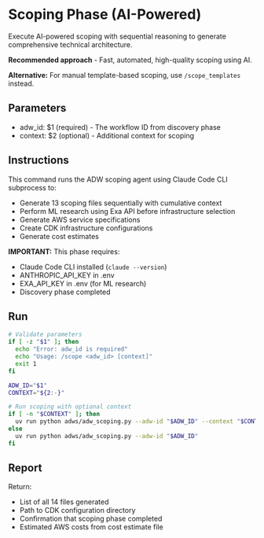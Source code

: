 # Scoping Phase (AI-Powered)

Execute AI-powered scoping with sequential reasoning to generate comprehensive technical architecture.

**Recommended approach** - Fast, automated, high-quality scoping using AI.

**Alternative:** For manual template-based scoping, use `/scope_templates` instead.

## Parameters

- adw_id: $1 (required) - The workflow ID from discovery phase
- context: $2 (optional) - Additional context for scoping

## Instructions

This command runs the ADW scoping agent using Claude Code CLI subprocess to:
- Generate 13 scoping files sequentially with cumulative context
- Perform ML research using Exa API before infrastructure selection
- Generate AWS service specifications
- Create CDK infrastructure configurations
- Generate cost estimates

**IMPORTANT:** This phase requires:
- Claude Code CLI installed (`claude --version`)
- ANTHROPIC_API_KEY in .env
- EXA_API_KEY in .env (for ML research)
- Discovery phase completed

## Run

```bash
# Validate parameters
if [ -z "$1" ]; then
  echo "Error: adw_id is required"
  echo "Usage: /scope <adw_id> [context]"
  exit 1
fi

ADW_ID="$1"
CONTEXT="${2:-}"

# Run scoping with optional context
if [ -n "$CONTEXT" ]; then
  uv run python adws/adw_scoping.py --adw-id "$ADW_ID" --context "$CONTEXT"
else
  uv run python adws/adw_scoping.py --adw-id "$ADW_ID"
fi
```

## Report

Return:
- List of all 14 files generated
- Path to CDK configuration directory
- Confirmation that scoping phase completed
- Estimated AWS costs from cost estimate file
